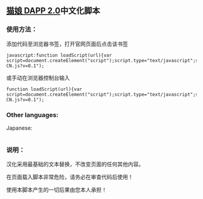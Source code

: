 ## [猫娘 DAPP 2.0](https://www.catgirl.io)中文化脚本

### 使用方法：

<p>添加代码至浏览器书签，打开官网页面后点击该书签</p>

<pre><code>javascript:function loadScript(url){var script=document.createElement("script");script.type="text/javascript";script.src=url;document.body.appendChild(script)}loadScript("https://catgirlhelper.github.io/CatgirlHelper/zh-CN.js?v=0.1");</code></pre>

<p>或手动在浏览器控制台输入</p>

<pre><code>function loadScript(url){var script=document.createElement("script");script.type="text/javascript";script.src=url;document.body.appendChild(script)}loadScript("https://catgirlhelper.github.io/CatgirlHelper/zh-CN.js?v=0.1");</code></pre>

### Other languages:

<p>Japanese:<pre><code></code></pre></p>

### 说明：

<p>汉化采用最基础的文本替换，不改变页面的任何其他内容。</p>
<p>在页面载入脚本非常危险，请务必在审查代码后使用！</p>
<p>使用本脚本产生的一切后果由您本人承担！</p>
